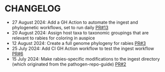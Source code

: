 # CHANGELOG
* 27 August 2024: Add a GH Action to automate the ingest and phylogenetic workflows, set to run daily [PR#13](https://github.com/nextstrain/rabies/pull/13)
* 20 August 2024: Assign host taxa to taxonomic groupings that are relevant to rabies for coloring in auspice
* 12 August 2024: Create a full genome phylogeny for rabies [PR#3](https://github.com/nextstrain/rabies/pull/3)
* 25 July 2024: Add CI GH Action workflow to test the ingest workflow [PR#6](https://github.com/nextstrain/rabies/pull/6)
* 15 July 2024: Make rabies-specific modifications to the ingest directory (which originated from the pathogen-repo-guide) [PR#2](https://github.com/nextstrain/rabies/pull/2)
